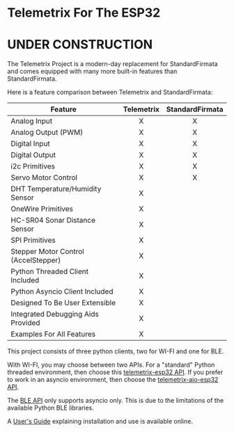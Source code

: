 # Telemetrix For The ESP32

# UNDER CONSTRUCTION

The Telemetrix Project is a modern-day replacement for 
StandardFirmata and comes equipped with many more built-in features than 
StandardFirmata. 

Here is a feature comparison between Telemetrix and StandardFirmata:

| Feature | Telemetrix | StandardFirmata |
|-------|:----------:|:-----------------:|
|     Analog Input    |       X     |      X           |
|     Analog Output (PWM)    |       X     |      X           |
|     Digital Input    |       X     |      X           |
|     Digital Output    |       X     |      X           |
|     i2c Primitives  |       X     |      X           |
|     Servo Motor Control  |       X     |      X           |
|     DHT Temperature/Humidity Sensor  |       X     |                 |
|     OneWire Primitives |       X     |                 |
|     HC-SR04 Sonar Distance Sensor  |       X     |                 |
|     SPI Primitives  |       X     |                 |
|     Stepper Motor Control (AccelStepper) |       X     |                 |
|    Python Threaded Client Included  |       X     |      
|    Python Asyncio Client Included  |       X     |
|    Designed To Be User Extensible |       X     |                 |
|    Integrated Debugging Aids Provided |       X     |                 |
|    Examples For All Features |       X     |                 |

This project consists of three python clients, two for WI-FI and one for BLE. 

With WI-FI, you may choose between two APIs. For a "standard" Python
threaded environment, then choose this [telemetrix-esp32 API]().
If you prefer to work in an asyncio environment, then choose the [telemetrix-aio-esp32 
API]().

The [BLE API]() only supports asyncio only. This is due to the limitations of the 
available Python BLE libraries.

A [User's Guide](https://mryslab.github.io/telemetrix/) explaining installation and use is available online.



